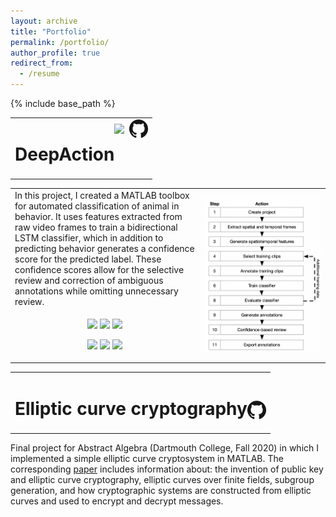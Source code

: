 ```yaml
---
layout: archive
title: "Portfolio"
permalink: /portfolio/
author_profile: true
redirect_from:
  - /resume
---
```


{% include base_path %}


<table width="100%" style="border:none;" >
<td style="border:none;">
<div style='float: left; text-align: left'><h1>DeepAction</h1></div>
<div style='float: right; text-align: right'><a href="https://www.biorxiv.org/content/10.1101/2022.06.20.496909v1"><img align="center" src="https://www.biorxiv.org/sites/default/files/site_logo/bioRxiv_logo_homepage.png" style="height:30px"></a>&nbsp;&nbsp;<a href="https://github.com/carlwharris/DeepAction"><img align="center" src="../files/GitHub_logo.png" style="height: 30px"></a></div>
</td>
</table>

<table width="100%" style="border:none;">
<tr style="width:100%;border:none;">
<td style="border:none;" width="60%">
In this project, I created a MATLAB toolbox for automated classification of animal in behavior. It uses features extracted from raw video frames to train a bidirectional LSTM classifier, which in addition to predicting behavior generates a confidence score for the predicted label. These confidence scores allow for the selective review and correction of ambiguous annotations while omitting unnecessary review.
</td>
<td style="border:none;" rowspan ="2">
<img src="../files/workflow.png" style="max-width:100%;height:auto;">
</td>
</tr>
<tr style="width:100%;border:none;background-color:rgba(0, 0, 0, 0);">
<td style="border:none;" width="60%">
<p align="center">
<img src="../files/home_cage_50.gif" width="30%">
<img src="../files/CRIM13S-785.gif" width="30%">
<img src="../files/CRIM13T-203.gif" width="30%">
</p>
<p align="center">
<img src="../files/home_cage_182.gif" width="30%">
<img src="../files/CRIM13S-1785.gif" width="30%">
<img src="../files/CRIM13T-256.gif" width="30%">
</p>
</td>
</tr>
</table>



<table width="100%" style="border:none;">
<td style="border:none;">
<div style='float: left; text-align: left'><h1>Elliptic curve cryptography</h1></div>
<div style='float: right; text-align: right'><h1><a href="https://github.com/carlwharris/elliptic-curve-cryptosystems"><img align="center" src="../files/GitHub_logo.png" style="height: 30px"></a></h1></div>
</td>
</table>

Final project for Abstract Algebra (Dartmouth College, Fall 2020) in which I implemented a simple elliptic curve cryptosystem in MATLAB. The corresponding <a href="https://github.com/carlwharris/elliptic-curve-cryptosystems/blob/main/ECC%20Project%20Paper.pdf">paper</a> includes information about: the invention of public key and elliptic curve cryptography, elliptic curves over finite fields, subgroup generation, and how cryptographic systems are constructed from elliptic curves and used to encrypt and decrypt messages.
